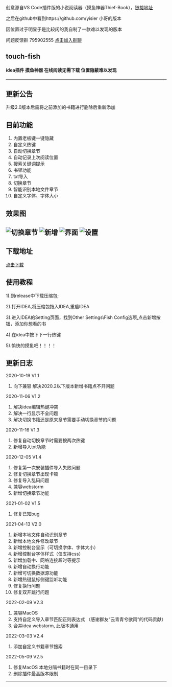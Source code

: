 创意源自VS Code插件版的小说阅读器（摸鱼神器Thief-Book），[链接地址](https://github.com/cteamx/Thief "链接地址")

之后在github中看到https://github.com/yisier 小哥的版本

因位置过于明显于是比较闲的我自制了一款难以发现的版本

问题反馈群 795902555 [点击加入群聊](https://jq.qq.com/?_wv=1027&k=P5UXBY7d "qq群链接")
## touch-fish
#### idea插件 摸鱼神器 在线阅读无需下载 位置隐蔽难以发现

------------
## 更新公告
升级2.0版本后需将之前添加的书籍进行删除后重新添加

## 目前功能
1. 内置老板键一键隐藏
1. 自定义热键
1. 自动切换章节
1. 自动记录上次阅读位置
1. 搜索关键词提示
1. 书架功能
1. txt导入
1. 切换章节
1. 智能识别本地文件章节
1. 自定义字体、字体大小

## 效果图
![切换章节](https://i.postimg.cc/tJ01hf4y/image.png "切换章节")
![新增](https://i.postimg.cc/76JGJDDm/image.png "新增")
![界面](https://i.postimg.cc/0NQJxD4g/image.png "界面")
![设置](https://i.postimg.cc/1zjVz4x8/image.png "设置")
------------

## 下载地址
[点击下载](https://github.com/41369ly/touch-fish/releases/download/V2.5/touch-fish-2.5.zip "touch-fish")

## 使用教程
1).到release中下载压缩包;

2).打开IDEA,将压缩包拖入IDEA,重启IDEA

3).进入IDEA的Setting页面，找到Other Settings\Fish Config选项,点击新增按钮，添加你想看的书

4).在idea中按下下一行热键

5).愉快的摸鱼吧！！！！

## 更新日志
2020-10-19 V1.1

   1. 向下兼容 解决2020.2以下版本新增书籍点不开问题

2020-11-06 V1.2
   
   1. 解决idea编辑热键冲突
   2. 解决一行显示不全问题
   3. 解决切换书籍还是原来章节需要手动切换章节的问题

2020-11-16 V1.3

   1. 修复自动切换章节时需要按两次热键
   2. 新增导入txt功能

2020-12-05 V1.4

   1. 修复第一次安装插件导入失败问题
   2. 修复切换章节出现卡顿
   3. 修复导入乱码问题
   4. 兼容webstorm
   5. 新增切换章节功能
   
2021-01-02 V1.5

   1. 修复已知bug
   
2021-04-13 V2.0

   1. 新增本地文件自动识别章节
   2. 新增本地文件修改章节
   3. 新增控制台显示（可切换字体、字体大小）
   4. 新增控制台字体样式（仅支持css）
   5. 新增加载中、网络连接超时等提示
   6. 新增自动换行功能
   7. 新增可切换数据源功能
   8. 新增热键鼠标侧键监听功能
   9. 修复换行问题
   10. 修复双开跳行问题
   
2022-02-09 V2.3

   1. 兼容MacOS
   2. 支持自定义导入章节匹配正则表达式 （感谢群友“云青青兮欲雨”的代码贡献）
   3. 合并idea webstorm, 此版本通用

2022-03-03 V2.4

   1. 添加自定义书籍章节搜索

2022-05-09 V2.5

   1. 修复MacOS 本地分隔书籍时在同一目录下
   2. 删除插件最高版本限制
 ---------
